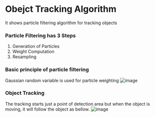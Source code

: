 # Obejct Tracking Algorithm

It shows particle filtering algorithm for tracking objects

### Particle Filtering has 3 Steps
   1. Generation of Particles
   2. Weight Computation
   3. Resampling

### Basic principle of particle filtering
Gaussian random variable is used for particle weighting
![image](https://user-images.githubusercontent.com/52392004/88087194-804fdc00-cbc3-11ea-97a4-cc688e6ad4a7.png)

### Object Tracking 
The tracking starts just a point of detection area but when the object is moving, it will follow the object as bellow. 
![image](https://user-images.githubusercontent.com/52392004/88086797-e5ef9880-cbc2-11ea-8e74-c1c91ca25ed6.png)
